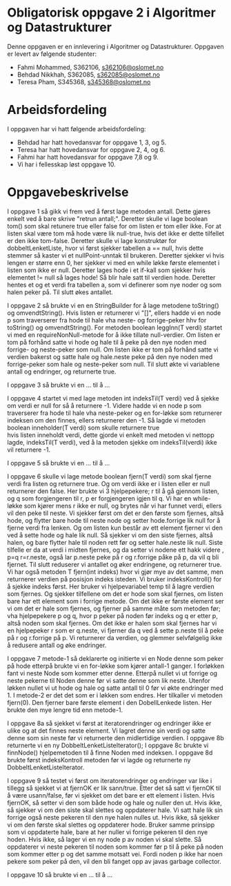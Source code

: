 # Obligatorisk oppgave 2 i Algoritmer og Datastrukturer

Denne oppgaven er en innlevering i Algoritmer og Datastrukturer. 
Oppgaven er levert av følgende studenter:
* Fahmi Mohammed, S362106, s362106@oslomet.no 
* Behdad Nikkhah, S362085, s362085@oslomet.no 
* Teresa Pham, S345368, s345368@oslomet.no

# Arbeidsfordeling

I oppgaven har vi hatt følgende arbeidsfordeling:
* Behdad har hatt hovedansvar for oppgave 1, 3, og 5. 
* Teresa har hatt hovedansvar for oppgave 2, 4, og 6. 
* Fahmi har hatt hovedansvar for oppgave 7,8 og 9. 
* Vi har i fellesskap løst oppgave 10. 

# Oppgavebeskrivelse

I oppgave 1 så gikk vi frem ved å først lage metoden antall. Dette gjøres enkelt ved å bare skrive "retrun antall;".
Deretter skulle vi lage boolean tom() som skal retunere true eller false for om listen er tom eller ikke. 
For at listen skal være tom må hode være lik null-true, hvis det ikke er dette tilfellet er den ikke tom-false.
Deretter skulle vi lage konstruktør for dobbeltLenketListe, hvor vi først sjekker tabellen a == null, hvis dette stemmer
så kaster vi et nullPoint-unntak til brukeren. Deretter sjekker vi hvis lengen er større enn 0, her sjekker vi med en while løkke
første elementet i listen som ikke er null. Deretter lages hode i et if-kall som sjekker hvis elementet != null så lages hode!
Så blir hale satt til verdien hode. Deretter hentes et og et verdi fra tabellen a, som vi definerer som nye noder og som halen peker på. Til
slutt økes antallet. 

I oppgave 2 så brukte vi en en StringBuilder for å lage metodene toString() og omvendtString(). Hvis listen 
 er returnerer vi "[]", ellers hadde vi en node p som traverserer fra hode til hale vha neste- og forrige-peker
hhv for toString() og omvendtString(). For metoden boolean leggInn(T verdi) startet vi med en requireNonNull-metode
for å ikke tillate null-verdier. Om listen er tom på forhånd satte vi hode og hale til å peke på den nye noden 
med forrige- og neste-peker som null. Om listen ikke er tom på forhånd satte vi verdien bakerst og satte hale og 
hale.neste peke på den nye noden med forrige-peker som hale og neste-peker som null. Til slutt økte vi variablene
antall og endringer, og returnerte true.

I oppgave 3 så brukte vi en ... til å ...

I oppgave 4 startet vi med lage metoden int indeksTil(T verdi) ved å sjekke om verdi er null for så å returnere -1. 
Videre hadde vi en node p som traverserer fra hode til hale vha neste-peker og en for-løkke som returnerer indeksen 
om den finnes, ellers returnerer den -1. Så lagde vi metoden boolean inneholder(T verdi) som skulle returnere true  
hvis listen inneholdt verdi, dette gjorde vi enkelt med metoden vi nettopp lagde, indeksTil(T verdi), ved å la metoden
sjekke om indeksTil(verdi) ikke vil returnere -1.

I oppgave 5 så brukte vi en ... til å ...

I oppgave 6 skulle vi lage metode boolean fjern(T verdi) som skal fjerne verdi fra listen og returnere true. Og om verdi 
ikke er i listen eller er null returnerer den false. Her brukte vi 3 hjelpepekere; r til å gå gjennom listen, og q som 
forgjengeren til r, p er forgjengeren igjen til q. Vi har en while-løkke som kjører mens r ikke er null, og brytes når 
vi har funnet verdi, ellers vil den peke til neste. Vi sjekker først om det er den første som fjernes, altså hode, og 
flytter bare hode til neste node og setter hode.forrige lik null for å fjerne verdi fra lenken. Og om listen kun består 
av ett element fjerner vi den ved å sette hode og hale lik null. Så sjekker vi om den siste fjernes, altså halen, og 
bare flytter hale til noden rett før og setter hale.neste lik null. Siste tilfelle er da at verdi i midten fjernes, og 
da setter vi nodene ett hakk videre , p=q r=r.neste, også lar p.neste peke på r og r.forrige påke på p, da vil q 
bli fjernet. Til slutt reduserer vi antallet og øker endringene, og returnerer true. Vi har også metoden T 
fjern(int indeks) hvor vi gjør mye av det samme, men returnerer verdien på posisjon indeks isteden. Vi bruker 
indeksKontroll() for å sjekke indeks først. Her bruker vi hjelpevariabel temp til å lagre verdien som fjernes. Og 
sjekker tilfellene om det er hode som skal fjernes, om listen bare har ett element som i forrige metode. Om det ikke er første 
element ser vi om det er hale som fjernes, og fjerner på samme måte som metoden før; vha hjelpepekere p og q, hvor p 
peker på noden før indeks og q er etter p, altså noden som skal fjernes. Om det ikke er halen som skal fjernes har vi 
en hjelpepeker r som er q.neste, vi fjerner da q ved å sette p.neste til å peke på r og r.forrige på p. Vi returnerer 
da verdien, og glemmer selvfølgelig ikke å redusere antall og øke endringer.

I oppgave 7 metode-1 så deklarerte og initierte vi en Node denne som peker på hode etterpå
brukte vi en for-løkke som kjører antall-1 ganger. I forløkken fant vi neste Node som kommer etter denne.
Etterpå nullet vi ut forrige og neste pekerne til Noden denne før vi satte denne som lik neste. Utenfor løkken nullet vi ut hode og hale
og satte antall til 0 før vi økte endringer med 1.
I metode-2 er det det som er i løkken som endres. Her tilkaller vi metoden fjern(0). Den fjerner bare første element i den
DobellLenkede listen. Her brukte den mye lengre tid enn metode-1.

I oppgave 8a så sjekket vi først at iteratorendringer og endringer ikke er ulike og at det finnes neste element.
Vi lagret denne sin verdi og satte denne som sin neste før vi returnerte den midlertidige verdien.
I oppgave 8b returnerte vi en ny DobbeltLenketListeIterator();
I oppgave 8c brukte vi finnNode() hjelpemetoden til å finne Noden med indeksen.
I oppgave 8d brukte først indeksKontroll metoden før vi lagde og returnerte ny DobbeltLenketListeIterator.

I oppgave 9 så testet vi først om iteratorendringer og endringer var like i tillegg så sjekket vi at fjernOK er lik sann/true.
Etter det så satt vi fjernOK til å være usann/false, før vi sjekket om det bare er ett element i listen.
Hvis fjernOK, så setter vi den som både hode og hale og nuller den ut.
Hvis ikke, så sjekker vi om den siste skal slettes og oppdaterer hale. Vi satt hale lik sin forrige også neste pekeren til den nye halen nulles ut.
Hvis ikke, så sjekker vi om den første skal slettes og oppdaterer hode. Bruker samme prinsipp som vi oppdaterte hale, bare at her nuller vi forrige pekeren til den nye hoden.
Hvis ikke, så lager vi en ny node p av noden vi skal slette. Så oppdaterer vi neste pekeren til noden som kommer før p til å peke på noden som kommer etter p og det samme motsatt vei.
Fordi noden p ikke har noen pekere som peker på den, vil den bli fanget opp av javas garbage collector.

I oppgave 10 så brukte vi en ... til å ...
